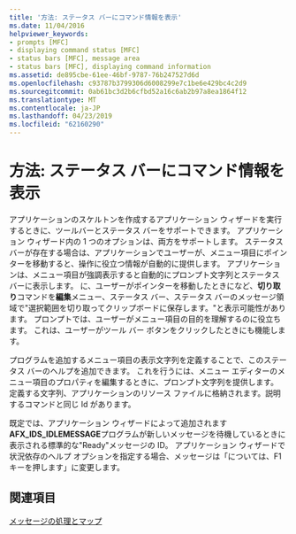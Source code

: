 ```yaml
---
title: '方法: ステータス バーにコマンド情報を表示'
ms.date: 11/04/2016
helpviewer_keywords:
- prompts [MFC]
- displaying command status [MFC]
- status bars [MFC], message area
- status bars [MFC], displaying command information
ms.assetid: de895cbe-61ee-46bf-9787-76b247527d6d
ms.openlocfilehash: c93787b3799306d6008299e7c1be6e429bc4c2d9
ms.sourcegitcommit: 0ab61bc3d2b6cfbd52a16c6ab2b97a8ea1864f12
ms.translationtype: MT
ms.contentlocale: ja-JP
ms.lasthandoff: 04/23/2019
ms.locfileid: "62160290"
---
```

# <a name="how-to-display-command-information-in-the-status-bar"></a>方法: ステータス バーにコマンド情報を表示

アプリケーションのスケルトンを作成するアプリケーション ウィザードを実行するときに、ツールバーとステータス バーをサポートできます。 アプリケーション ウィザード内の 1 つのオプションは、両方をサポートします。 ステータス バーが存在する場合は、アプリケーションでユーザーが、メニュー項目にポインターを移動すると、操作に役立つ情報が自動的に提供します。 アプリケーションは、メニュー項目が強調表示すると自動的にプロンプト文字列とステータス バーに表示します。 に、ユーザーがポインターを移動したときになど、**切り取り**コマンドを**編集**メニュー、ステータス バー、ステータス バーのメッセージ領域で"選択範囲を切り取ってクリップボードに保存します。"と表示可能性があります。 プロンプトでは、ユーザーがメニュー項目の目的を理解するのに役立ちます。 これは、ユーザーがツール バー ボタンをクリックしたときにも機能します。

プログラムを追加するメニュー項目の表示文字列を定義することで、このステータス バーのヘルプを追加できます。 これを行うには、メニュー エディターのメニュー項目のプロパティを編集するときに、プロンプト文字列を提供します。 定義する文字列、アプリケーションのリソース ファイルに格納されます。説明するコマンドと同じ Id があります。

既定では、アプリケーション ウィザードによって追加されます**AFX_IDS_IDLEMESSAGE**プログラムが新しいメッセージを待機しているときに表示される標準的な"Ready"メッセージの ID。 アプリケーション ウィザードで状況依存のヘルプ オプションを指定する場合、メッセージは「については、F1 キーを押します」に変更します。

## <a name="see-also"></a>関連項目

[メッセージの処理とマップ](../mfc/message-handling-and-mapping.md)
